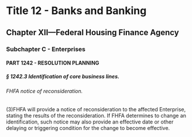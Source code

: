 
# Title 12 - Banks and Banking
## Chapter XII—Federal Housing Finance Agency
### Subchapter C - Enterprises
#### PART 1242 - RESOLUTION PLANNING
##### § 1242.3 Identification of core business lines.
###### FHFA notice of reconsideration.

(3)FHFA will provide a notice of reconsideration to the affected Enterprise, stating the results of the reconsideration. If FHFA determines to change an identification, such notice may also provide an effective date or other delaying or triggering condition for the change to become effective.
